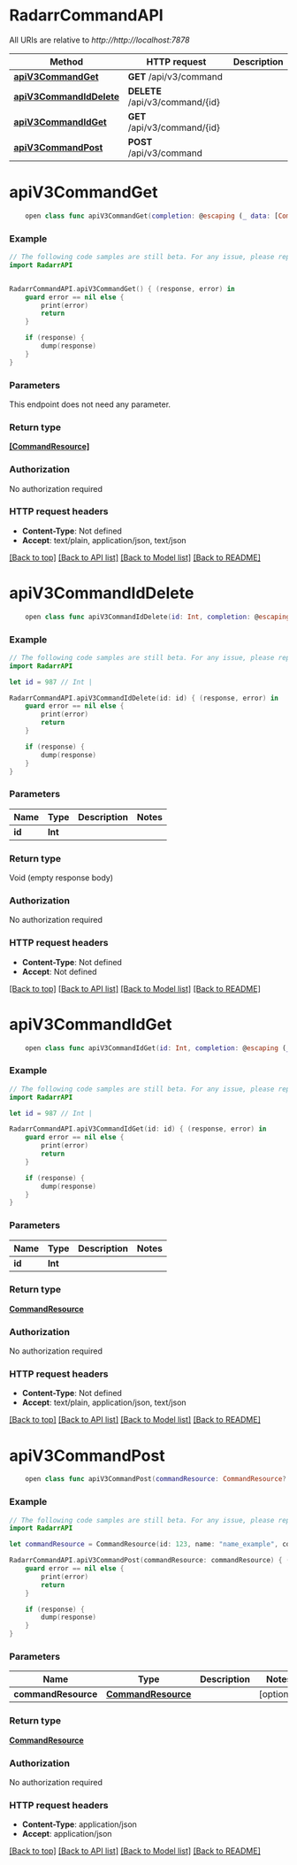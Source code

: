 # RadarrCommandAPI

All URIs are relative to *http://http://localhost:7878*

Method | HTTP request | Description
------------- | ------------- | -------------
[**apiV3CommandGet**](RadarrCommandAPI.md#apiv3commandget) | **GET** /api/v3/command | 
[**apiV3CommandIdDelete**](RadarrCommandAPI.md#apiv3commandiddelete) | **DELETE** /api/v3/command/{id} | 
[**apiV3CommandIdGet**](RadarrCommandAPI.md#apiv3commandidget) | **GET** /api/v3/command/{id} | 
[**apiV3CommandPost**](RadarrCommandAPI.md#apiv3commandpost) | **POST** /api/v3/command | 


# **apiV3CommandGet**
```swift
    open class func apiV3CommandGet(completion: @escaping (_ data: [CommandResource]?, _ error: Error?) -> Void)
```



### Example
```swift
// The following code samples are still beta. For any issue, please report via http://github.com/OpenAPITools/openapi-generator/issues/new
import RadarrAPI


RadarrCommandAPI.apiV3CommandGet() { (response, error) in
    guard error == nil else {
        print(error)
        return
    }

    if (response) {
        dump(response)
    }
}
```

### Parameters
This endpoint does not need any parameter.

### Return type

[**[CommandResource]**](CommandResource.md)

### Authorization

No authorization required

### HTTP request headers

 - **Content-Type**: Not defined
 - **Accept**: text/plain, application/json, text/json

[[Back to top]](#) [[Back to API list]](../README.md#documentation-for-api-endpoints) [[Back to Model list]](../README.md#documentation-for-models) [[Back to README]](../README.md)

# **apiV3CommandIdDelete**
```swift
    open class func apiV3CommandIdDelete(id: Int, completion: @escaping (_ data: Void?, _ error: Error?) -> Void)
```



### Example
```swift
// The following code samples are still beta. For any issue, please report via http://github.com/OpenAPITools/openapi-generator/issues/new
import RadarrAPI

let id = 987 // Int | 

RadarrCommandAPI.apiV3CommandIdDelete(id: id) { (response, error) in
    guard error == nil else {
        print(error)
        return
    }

    if (response) {
        dump(response)
    }
}
```

### Parameters

Name | Type | Description  | Notes
------------- | ------------- | ------------- | -------------
 **id** | **Int** |  | 

### Return type

Void (empty response body)

### Authorization

No authorization required

### HTTP request headers

 - **Content-Type**: Not defined
 - **Accept**: Not defined

[[Back to top]](#) [[Back to API list]](../README.md#documentation-for-api-endpoints) [[Back to Model list]](../README.md#documentation-for-models) [[Back to README]](../README.md)

# **apiV3CommandIdGet**
```swift
    open class func apiV3CommandIdGet(id: Int, completion: @escaping (_ data: CommandResource?, _ error: Error?) -> Void)
```



### Example
```swift
// The following code samples are still beta. For any issue, please report via http://github.com/OpenAPITools/openapi-generator/issues/new
import RadarrAPI

let id = 987 // Int | 

RadarrCommandAPI.apiV3CommandIdGet(id: id) { (response, error) in
    guard error == nil else {
        print(error)
        return
    }

    if (response) {
        dump(response)
    }
}
```

### Parameters

Name | Type | Description  | Notes
------------- | ------------- | ------------- | -------------
 **id** | **Int** |  | 

### Return type

[**CommandResource**](CommandResource.md)

### Authorization

No authorization required

### HTTP request headers

 - **Content-Type**: Not defined
 - **Accept**: text/plain, application/json, text/json

[[Back to top]](#) [[Back to API list]](../README.md#documentation-for-api-endpoints) [[Back to Model list]](../README.md#documentation-for-models) [[Back to README]](../README.md)

# **apiV3CommandPost**
```swift
    open class func apiV3CommandPost(commandResource: CommandResource? = nil, completion: @escaping (_ data: CommandResource?, _ error: Error?) -> Void)
```



### Example
```swift
// The following code samples are still beta. For any issue, please report via http://github.com/OpenAPITools/openapi-generator/issues/new
import RadarrAPI

let commandResource = CommandResource(id: 123, name: "name_example", commandName: "commandName_example", message: "message_example", body: Command(sendUpdatesToClient: false, updateScheduledTask: false, completionMessage: "completionMessage_example", requiresDiskAccess: false, isExclusive: false, isTypeExclusive: false, isLongRunning: false, name: "name_example", lastExecutionTime: Date(), lastStartTime: Date(), trigger: CommandTrigger(), suppressMessages: false, clientUserAgent: "clientUserAgent_example"), priority: CommandPriority(), status: CommandStatus(), result: CommandResult(), queued: Date(), started: Date(), ended: Date(), duration: "duration_example", exception: "exception_example", trigger: nil, clientUserAgent: "clientUserAgent_example", stateChangeTime: Date(), sendUpdatesToClient: false, updateScheduledTask: false, lastExecutionTime: Date()) // CommandResource |  (optional)

RadarrCommandAPI.apiV3CommandPost(commandResource: commandResource) { (response, error) in
    guard error == nil else {
        print(error)
        return
    }

    if (response) {
        dump(response)
    }
}
```

### Parameters

Name | Type | Description  | Notes
------------- | ------------- | ------------- | -------------
 **commandResource** | [**CommandResource**](CommandResource.md) |  | [optional] 

### Return type

[**CommandResource**](CommandResource.md)

### Authorization

No authorization required

### HTTP request headers

 - **Content-Type**: application/json
 - **Accept**: application/json

[[Back to top]](#) [[Back to API list]](../README.md#documentation-for-api-endpoints) [[Back to Model list]](../README.md#documentation-for-models) [[Back to README]](../README.md)

